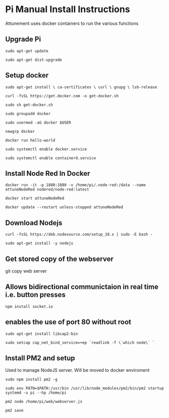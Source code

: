 # Pi Manual Install Instructions
Attunement uses docker containers to run the various functions

## Upgrade Pi
`sudo apt-get update`

`sudo apt-get dist-upgrade`

## Setup docker
`sudo apt-get install \
    ca-certificates \
    curl \
    gnupg \
    lsb-release`
    
`curl -fsSL https://get.docker.com -o get-docker.sh`

`sudo sh get-docker.sh`

`sudo groupadd docker`

`sudo usermod -aG docker $USER`

`newgrp docker`

`docker run hello-world`

`sudo systemctl enable docker.service`

`sudo systemctl enable containerd.service`


## Install Node Red In Docker
`docker run -it -p 1880:1880 -v /home/pi/.node-red:/data --name attuneNodeRed nodered/node-red:latest`

`docker start attuneNodeRed`

`docker update --restart unless-stopped attuneNodeRed`


## Download Nodejs
`curl -fsSL https://deb.nodesource.com/setup_18.x | sudo -E bash -`

`sudo apt-get install -y nodejs`


## Get stored copy of the webserver
git copy web server

## Allows bidirectional communictaion in real time i.e. button presses
`npm install socket.io`


## enables the use of port 80 without root
`sudo apt-get install libcap2-bin`

``sudo setcap cap_net_bind_service=+ep `readlink -f \`which node\` ` ``


## Install PM2 and setup
Used to manage NodeJS server. Will be moved to docker enviroment

`sudo npm install pm2 -g`

`sudo env PATH=$PATH:/usr/bin /usr/lib/node_modules/pm2/bin/pm2 startup systemd -u pi --hp /home/pi`

`pm2 node /home/pi/web/webserver.js`

`pm2 save`

